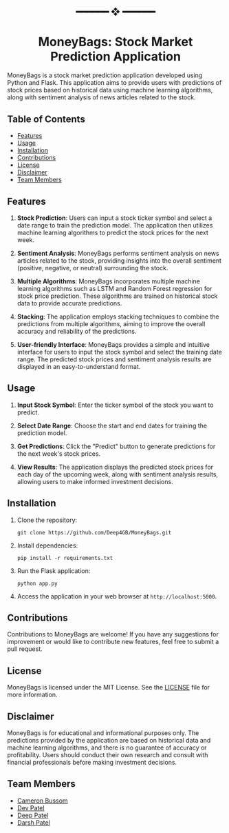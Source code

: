 <h2 align="center"> ━━━━━━  ❖  ━━━━━━ </h2>
<h1 align="center"> MoneyBags: Stock Market Prediction Application </h1>

MoneyBags is a stock market prediction application developed using Python and Flask. This application aims to provide users with predictions of stock prices based on historical data using machine learning algorithms, along with sentiment analysis of news articles related to the stock.

## Table of Contents

- [Features](#features)
- [Usage](#usage)
- [Installation](#installation)
- [Contributions](#contributions)
- [License](#license)
- [Disclaimer](#disclaimer)
- [Team Members](#team-members)

## Features

1. **Stock Prediction**: Users can input a stock ticker symbol and select a date range to train the prediction model. The application then utilizes machine learning algorithms to predict the stock prices for the next week.

2. **Sentiment Analysis**: MoneyBags performs sentiment analysis on news articles related to the stock, providing insights into the overall sentiment (positive, negative, or neutral) surrounding the stock.

3. **Multiple Algorithms**: MoneyBags incorporates multiple machine learning algorithms such as LSTM and Random Forest regression for stock price prediction. These algorithms are trained on historical stock data to provide accurate predictions.

4. **Stacking**: The application employs stacking techniques to combine the predictions from multiple algorithms, aiming to improve the overall accuracy and reliability of the predictions.

5. **User-friendly Interface**: MoneyBags provides a simple and intuitive interface for users to input the stock symbol and select the training date range. The predicted stock prices and sentiment analysis results are displayed in an easy-to-understand format.

## Usage

1. **Input Stock Symbol**: Enter the ticker symbol of the stock you want to predict.

2. **Select Date Range**: Choose the start and end dates for training the prediction model.

3. **Get Predictions**: Click the "Predict" button to generate predictions for the next week's stock prices.

4. **View Results**: The application displays the predicted stock prices for each day of the upcoming week, along with sentiment analysis results, allowing users to make informed investment decisions.

## Installation

1. Clone the repository:
   ```
   git clone https://github.com/Deep4GB/MoneyBags.git
   ```

2. Install dependencies:
   ```
   pip install -r requirements.txt
   ```

3. Run the Flask application:
   ```
   python app.py
   ```

4. Access the application in your web browser at `http://localhost:5000`.

## Contributions

Contributions to MoneyBags are welcome! If you have any suggestions for improvement or would like to contribute new features, feel free to submit a pull request.

## License

MoneyBags is licensed under the MIT License. See the [LICENSE](LICENSE) file for more information.

## Disclaimer

MoneyBags is for educational and informational purposes only. The predictions provided by the application are based on historical data and machine learning algorithms, and there is no guarantee of accuracy or profitability. Users should conduct their own research and consult with financial professionals before making investment decisions.

## Team Members

- [Cameron Bussom](https://github.com/)
- [Dev Patel](https://github.com/)
- [Deep Patel](https://github.com/Deep4GB)
- [Darsh Patel](https://github.com/)
